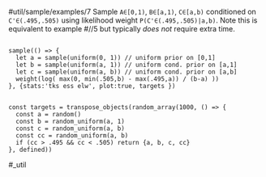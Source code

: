 #util/sample/examples/7 Sample `A∈[0,1)`, `B∈[a,1)`, `C∈[a,b)` conditioned on `C'∈(.495,.505)` using likelihood weight `P(C'∈(.495,.505)|a,b)`. Note this is equivalent to example #//5 but typically _does not_ require extra time.
```js:js_input

sample(() => {
  let a = sample(uniform(0, 1)) // uniform prior on [0,1]
  let b = sample(uniform(a, 1)) // uniform cond. prior on [a,1]
  let c = sample(uniform(a, b)) // uniform cond. prior on [a,b]
  weight(log( max(0, min(.505,b) - max(.495,a)) / (b-a) ))
}, {stats:'tks ess elw', plot:true, targets })

```
```js:js_removed

const targets = transpose_objects(random_array(1000, () => {
  const a = random()
  const b = random_uniform(a, 1)
  const c = random_uniform(a, b)
  const cc = random_uniform(a, b)
  if (cc > .495 && cc < .505) return {a, b, c, cc}
}, defined))

```
#_util